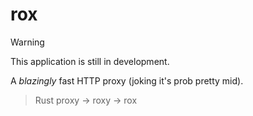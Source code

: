 # rox

> [!WARNING]
> This application is still in development.

A *blazingly* fast HTTP proxy (joking it's prob pretty mid).

> Rust proxy -> roxy -> rox
